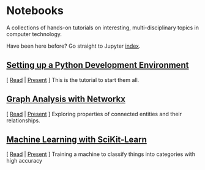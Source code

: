 # Notebooks
A collections of hands-on tutorials on interesting, multi-disciplinary topics in computer technology.

Have been here before? Go straight to Jupyter [index](http://nbviewer.jupyter.org/github/boshmaf/notebooks/tree/master).

## [Setting up a Python Development Environment](https://github.com/boshmaf/notebooks/tree/master/dev-setup)

[ [Read](http://nbviewer.ipython.org/github/boshmaf/notebooks/blob/master/dev-setup/notebook.ipynb) |  [Present](http://nbviewer.jupyter.org/format/slides/github/boshmaf/notebooks/blob/master/dev-setup/notebook.ipynb) ]
This is the tutorial to start them all.

## [Graph Analysis with Networkx](https://github.com/boshmaf/notebooks/tree/master/graph-analysis)

[ [Read](http://nbviewer.ipython.org/github/boshmaf/notebooks/blob/master/graph-analysis/notebook.ipynb) |  [Present](http://nbviewer.jupyter.org/format/slides/github/boshmaf/notebooks/blob/master/graph-analysis/notebook.ipynb) ]
Exploring properties of connected entities and their relationships.

## [Machine Learning with SciKit-Learn](https://github.com/boshmaf/notebooks/tree/master/graph-analysis)

[ [Read](http://nbviewer.ipython.org/github/boshmaf/notebooks/blob/master/machine-learning/notebook.ipynb) |  [Present](http://nbviewer.jupyter.org/format/slides/github/boshmaf/notebooks/blob/master/machine-learning/notebook.ipynb) ]
Training a machine to classify things into categories with high accuracy
